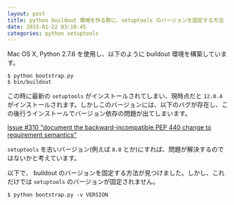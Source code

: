 ```yaml
---
layout: post
title: python buildout 環境を作る際に、setuptools のバージョンを固定する方法
date: 2015-01-22 03:18:45
categories: python setuptools
---
```

<p>Mac OS X, Python 2.7.6 を使用し、以下のように buildout 環境を構築しています。</p>

<pre><code>$ python bootstrap.py
$ bin/buildout
</code></pre>

<p>この時に最新の <code>setuptools</code> がインストールされてしまい、現時点だと <code>12.0.4</code> がインストールされます。しかしこのバージョンには、以下のバグが存在し、この後行うインストールでバージョン依存の問題が出てしまいます。</p>

<p><a href="https://bitbucket.org/pypa/setuptools/issue/310/document-the-backward-incompatible-pep-440" rel="nofollow">Issue #310 "document the backward-incompatible PEP 440 change to requirement semantics"</a></p>

<p><code>setuptools</code> を古いバージョン(例えば <code>8.0</code> とか)にすれば、問題が解決するのではないかと考えています。</p>

<p>以下で、 buildout のバージョンを固定する方法が見つけました。しかし、これだけでは <code>setuptools</code> のバージョンが固定されません。</p>

<pre><code>$ python bootstrap.py -v VERSION
</code></pre>
